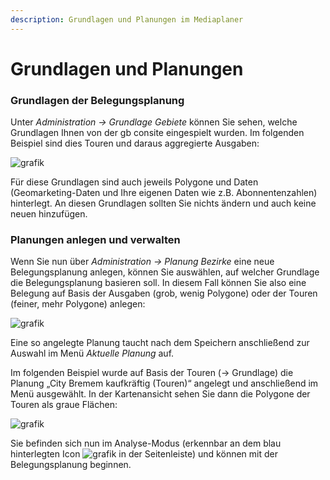 ```yaml
---
description: Grundlagen und Planungen im Mediaplaner
---
```


# Grundlagen und Planungen

### Grundlagen der Belegungsplanung
Unter *Administration -> Grundlage Gebiete* können Sie sehen, welche Grundlagen Ihnen von der gb consite eingespielt wurden. Im folgenden Beispiel sind dies Touren und daraus aggregierte Ausgaben:

![grafik](https://user-images.githubusercontent.com/99329016/230011444-b3c79238-bf18-4ed0-9724-7c515c152dff.png)
 

Für diese Grundlagen sind auch jeweils Polygone und Daten (Geomarketing-Daten und Ihre eigenen Daten wie z.B. Abonnentenzahlen) hinterlegt.
An diesen Grundlagen sollten Sie nichts ändern und auch keine neuen hinzufügen.

### Planungen anlegen und verwalten

Wenn Sie nun über *Administration -> Planung Bezirke* eine neue Belegungsplanung anlegen, können Sie auswählen, auf welcher Grundlage die Belegungsplanung basieren soll. In diesem Fall können Sie also eine Belegung auf Basis der Ausgaben (grob, wenig Polygone) oder der Touren (feiner, mehr Polygone) anlegen:

 ![grafik](https://user-images.githubusercontent.com/99329016/230011569-2bddc5b2-e6d6-477d-aa8b-a564f7f06a97.png)


Eine so angelegte Planung taucht nach dem Speichern anschließend zur Auswahl im Menü *Aktuelle Planung* auf.

Im folgenden Beispiel wurde auf Basis der Touren (-> Grundlage) die Planung „City Bremem kaufkräftig (Touren)“ angelegt und anschließend im Menü ausgewählt. In der Kartenansicht sehen Sie dann die Polygone der Touren als graue Flächen:

![grafik](https://user-images.githubusercontent.com/99329016/230011645-ec73211e-6e97-4931-a5ef-79c4b6dc80f3.png)

 
Sie befinden sich nun im Analyse-Modus (erkennbar an dem blau hinterlegten Icon ![grafik](https://user-images.githubusercontent.com/99329016/230011695-711b693f-ab26-4fd7-a995-f69ec1e60bda.png)
   in der Seitenleiste) und können mit der Belegungsplanung beginnen.


 
